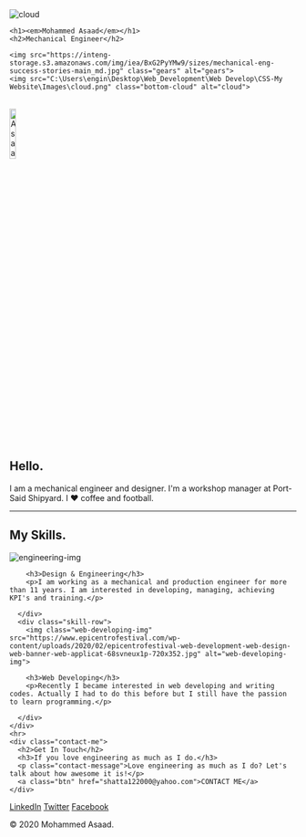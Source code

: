 <!DOCTYPE html>
<html lang="en" dir="ltr">

<head>
  <meta charset="utf-8">
  <title>Asaad Website</title>
</head>
<link rel="stylesheet" href="CSS\Styles.css">
<link rel="icon" href="C:\Users\engin\Desktop\Web_Development\Web Develop\CSS-My Website\favicon.ico">
<link href="https://fonts.googleapis.com/css2?family=Merriweather&family=Open+Sans+Condensed:wght@300&display=swap" rel="stylesheet">

<body>
  <div class="top-container">
    <img src="C:\Users\engin\Desktop\Web_Development\Web Develop\CSS-My Website\Images\cloud.png" class="top-cloud" alt="cloud">

    <h1><em>Mohammed Asaad</em></h1>
    <h2>Mechanical Engineer</h2>

    <img src="https://inteng-storage.s3.amazonaws.com/img/iea/BxG2PyYMw9/sizes/mechanical-eng-success-stories-main_md.jpg" class="gears" alt="gears">
    <img src="C:\Users\engin\Desktop\Web_Development\Web Develop\CSS-My Website\Images\cloud.png" class="bottom-cloud" alt="cloud">

  </div>
<br>
  <div class="middle-container">
    <div class="profile">
      <img src="C:\Users\engin\Desktop\Web_Development\Web Develop\HTML-Personal Site\Asaad.jpg" alt="Asaad-profile-img" width="15%" height="15%">
      <h2>Hello.</h2>
      <p class="intro">I am a mechanical engineer and designer. I'm a workshop manager at Port-Said Shipyard. I ❤️ coffee and football.</p>
    </div>
    <hr>
    <div class="skills">
      <h2>My Skills.</h2>
      <div class="skill-row">
        <img class="engineering-img" src="https://media.giphy.com/media/yv1ggi3Cbase05a8iS/giphy.gif" alt="engineering-img">

        <h3>Design & Engineering</h3>
        <p>I am working as a mechanical and production engineer for more than 11 years. I am interested in developing, managing, achieving KPI's and training.</p>

      </div>
      <div class="skill-row">
        <img class="web-developing-img" src="https://www.epicentrofestival.com/wp-content/uploads/2020/02/epicentrofestival-web-development-web-design-web-banner-web-applicat-68svneux1p-720x352.jpg" alt="web-developing-img">

        <h3>Web Developing</h3>
        <p>Recently I became interested in web developing and writing codes. Actually I had to do this before but I still have the passion to learn programming.</p>

      </div>
    </div>
    <hr>
    <div class="contact-me">
      <h2>Get In Touch</h2>
      <h3>If you love engineering as much as I do.</h3>
      <p class="contact-message">Love engineering as much as I do? Let's talk about how awesome it is!</p>
      <a class="btn" href="shatta122000@yahoo.com">CONTACT ME</a>
    </div>
  </div>


  <div class="bottom-container">
    <a class="footer-link" href="https://www.linkedin.com/in/mohammed-asaad-b7954298/">LinkedIn</a>
    <a class="footer-link" href="https://twitter.com/moh_asaad">Twitter</a>
    <a class="footer-link" href="https://www.facebook.com/engineerasaad">Facebook</a>
    <p class="copyright">© 2020 Mohammed Asaad.</p>
  </div>
</body>

</html>
